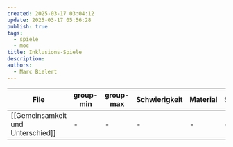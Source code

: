 ```yaml
---
created: 2025-03-17 03:04:12
update: 2025-03-17 05:56:28
publish: true
tags:
  - spiele
  - moc
title: Inklusions-Spiele
description: 
authors:
  - Marc Bielert
---
```


<!-- QueryToSerialize: Table group-min, group-max, Schwierigkeit, Material, Spieldauer, category FROM #spiele AND "docs" WHERE contains(category, "inklusion") -->
<!-- SerializedQuery: Table group-min, group-max, Schwierigkeit, Material, Spieldauer, category FROM #spiele AND "docs" WHERE contains(category, "inklusion") -->

| File                                                                     | group-min | group-max | Schwierigkeit | Material | Spieldauer | category                    |
| ------------------------------------------------------------------------ | --------- | --------- | ------------- | -------- | ---------- | --------------------------- |
| [[Gemeinsamkeit und Unterschied]] | \-        | \-        | \-            | \-       | \-         | <ul><li>inklusion</li></ul> |
<!-- SerializedQuery END -->
